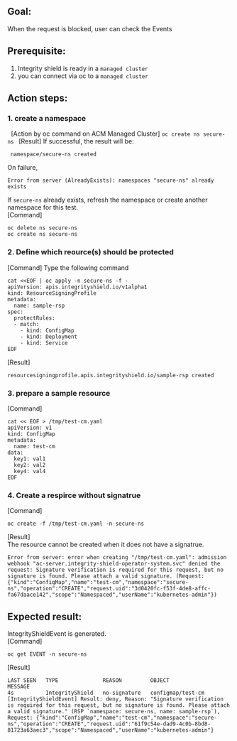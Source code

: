 ## Goal:
When the request is blocked, user can check the Events

## Prerequisite: 
1. Integrity shield is ready in a `managed cluster`
2. you can connect via oc to a `managed cluster`

## Action steps:
### 1. create a namespace  
 
[Action by oc command on ACM Managed Cluster]
    ```
    oc create ns secure-ns 
    ```
    [Result]
If successful, the result will be:
```
 namespace/secure-ns created
```
On failure, 
```
Error from server (AlreadyExists): namespaces "secure-ns" already exists
```
If `secure-ns` already exists, refresh the namespace or create another namespace for this test.   
[Command]  
```
oc delete ns secure-ns
oc create ns secure-ns
```


### 2. Define which reource(s) should be protected  
[Command]  Type the following command
```
cat <<EOF | oc apply -n secure-ns -f -
apiVersion: apis.integrityshield.io/v1alpha1
kind: ResourceSigningProfile
metadata:
  name: sample-rsp
spec:
  protectRules:
  - match:
    - kind: ConfigMap
    - kind: Deployment
    - kind: Service
EOF
```
[Result]
```
resourcesigningprofile.apis.integrityshield.io/sample-rsp created
```

### 3. prepare a sample resource   
[Command] 
```
cat << EOF > /tmp/test-cm.yaml
apiVersion: v1
kind: ConfigMap
metadata:
  name: test-cm
data:
  key1: val1
  key2: val2
  key4: val4
EOF
```

### 4. Create a respirce without signatrue  
[Command] 
```
oc create -f /tmp/test-cm.yaml -n secure-ns
```
[Result]  
The resource cannot be created when it does not have a signatrue.
```
Error from server: error when creating "/tmp/test-cm.yaml": admission webhook "ac-server.integrity-shield-operator-system.svc" denied the request: Signature verification is required for this request, but no signature is found. Please attach a valid signature. (Request: {"kind":"ConfigMap","name":"test-cm","namespace":"secure-ns","operation":"CREATE","request.uid":"3d0420fc-f53f-4de8-affc-fa67daace142","scope":"Namespaced","userName":"kubernetes-admin"})
```

## Expected result:
IntegrityShieldEvent is generated.  
[Command]
```
oc get EVENT -n secure-ns
```
[Result]
```
LAST SEEN   TYPE              REASON         OBJECT              MESSAGE
4s          IntegrityShield   no-signature   configmap/test-cm   [IntegrityShieldEvent] Result: deny, Reason: "Signature verification is required for this request, but no signature is found. Please attach a valid signature." (RSP `namespace: secure-ns, name: sample-rsp`), Request: {"kind":"ConfigMap","name":"test-cm","namespace":"secure-ns","operation":"CREATE","request.uid":"61f9c54e-dad9-4c0b-8bd8-81723a63aec3","scope":"Namespaced","userName":"kubernetes-admin"}
```